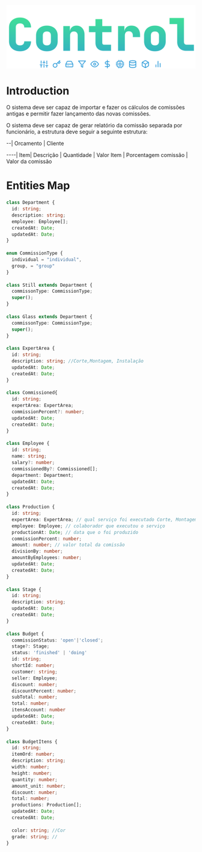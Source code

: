 ![control](./src/assets/control.svg)

# Introduction

O sistema deve ser capaz de importar e fazer os cálculos de comissões antigas e permitir fazer lançamento das novas comissões.

O sistema deve ser capaz de gerar relatório da comissão separada por funcionário, a estrutura deve seguir a seguinte estrutura: 

--| Orcamento | Cliente

----| Item| Descrição | Quantidade | Valor Item | Porcentagem comissão | Valor da comissão




# Entities Map

```ts
class Department {
  id: string;
  description: string;
  employee: Employee[];
  createdAt: Date;
  updatedAt: Date;
}

enum CommissionType {
  individual = "individual",
  group, = "group"
}

class Still extends Department {
  commissonType: CommissionType;
  super();
}

class Glass extends Department {
  commissonType: CommissionType;
  super();
}

class ExpertArea {
  id: string;
  description: string; //Corte,Montagem, Instalação
  updatedAt: Date;
  createdAt: Date;
}

class Commissioned{
  id: string;
  expertArea: ExpertArea;
  commissionPercent?: number;
  updatedAt: Date;
  createdAt: Date;
}

class Employee {
  id: string;
  name: string;
  salary?: number;
  commissionedBy?: Commissioned[];
  department: Department;
  updatedAt: Date;
  createdAt: Date;
}

class Production {
  id: string;
  expertArea: ExpertArea; // qual serviço foi executado Corte, Montagem, Instalação 
  employee: Employee; // colaborador que executou o serviço
  productionAt: Date; // data que o foi produzido
  commissionPercent: number;
  amount: number; // valor total da comissão
  divisionBy: number;
  amountByEmployees: number;
  updatedAt: Date;
  createdAt: Date;
}

class Stage {
  id: string;
  description: string;
  updatedAt: Date;
  createdAt: Date;
}

class Budget {
  commissionStatus: 'open'|'closed';
  stage?: Stage;
  status: 'finished' | 'doing'
  id: string;
  shortId: number;
  customer: string;
  seller: Employee;
  discount: number;
  discountPercent: number;
  subTotal: number;
  total: number;
  itensAccount: number
  updatedAt: Date;
  createdAt: Date;
}

class BudgetItens {
  id: string;
  itemOrd: number;
  description: string;
  width: number;
  height: number;
  quantity: number;
  amount_unit: number;
  discount: number;
  total: number;
  productions: Production[];
  updatedAt: Date;
  createdAt: Date;

  color: string; //Cor
  grade: string; //
}
```